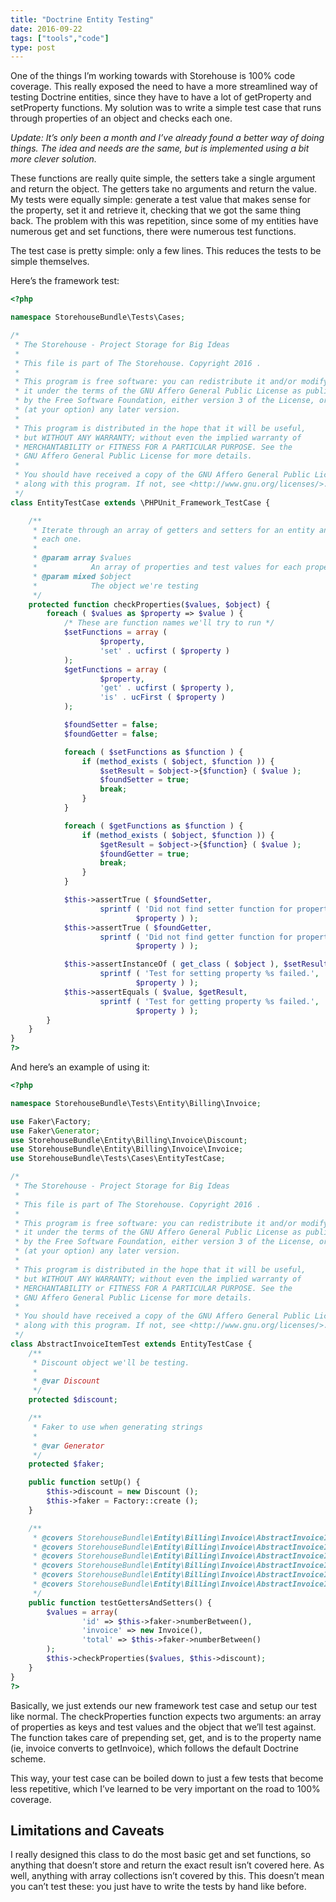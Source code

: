 ```yaml
---
title: "Doctrine Entity Testing"
date: 2016-09-22
tags: ["tools","code"]
type: post
---
```


One of the things I’m working towards with Storehouse is 100% code coverage.
This really exposed the need to have a more streamlined way of testing Doctrine
entities, since they have to have a lot of getProperty and setProperty
functions.  My solution was to write a simple test case that runs through
properties of an object and checks each one.

_Update: It’s only been a month and I’ve already found a better way of doing
things.  The idea and needs are the same, but is implemented using a bit more
clever solution._

These functions are really quite simple, the setters take a single argument and
return the object.  The getters take no arguments and return the value.  My
tests were equally simple: generate a test value that makes sense for the
property, set it and retrieve it, checking that we got the same thing back.  The
problem with this was repetition, since some of my entities have numerous get
and set functions, there were numerous test functions.

The test case is pretty simple: only a few lines.  This reduces the tests to be
simple themselves.

Here’s the framework test:

```php
<?php

namespace StorehouseBundle\Tests\Cases;

/*
 * The Storehouse - Project Storage for Big Ideas
 *
 * This file is part of The Storehouse. Copyright 2016 .
 *
 * This program is free software: you can redistribute it and/or modify
 * it under the terms of the GNU Affero General Public License as published
 * by the Free Software Foundation, either version 3 of the License, or
 * (at your option) any later version.
 *
 * This program is distributed in the hope that it will be useful,
 * but WITHOUT ANY WARRANTY; without even the implied warranty of
 * MERCHANTABILITY or FITNESS FOR A PARTICULAR PURPOSE. See the
 * GNU Affero General Public License for more details.
 *
 * You should have received a copy of the GNU Affero General Public License
 * along with this program. If not, see <http://www.gnu.org/licenses/>.
 */
class EntityTestCase extends \PHPUnit_Framework_TestCase {

    /**
     * Iterate through an array of getters and setters for an entity and check
     * each one.
     *
     * @param array $values
     *            An array of properties and test values for each property
     * @param mixed $object
     *            The object we're testing
     */
    protected function checkProperties($values, $object) {
        foreach ( $values as $property => $value ) {
            /* These are function names we'll try to run */
            $setFunctions = array (
                    $property,
                    'set' . ucfirst ( $property )
            );
            $getFunctions = array (
                    $property,
                    'get' . ucfirst ( $property ),
                    'is' . ucFirst ( $property )
            );

            $foundSetter = false;
            $foundGetter = false;

            foreach ( $setFunctions as $function ) {
                if (method_exists ( $object, $function )) {
                    $setResult = $object->{$function} ( $value );
                    $foundSetter = true;
                    break;
                }
            }

            foreach ( $getFunctions as $function ) {
                if (method_exists ( $object, $function )) {
                    $getResult = $object->{$function} ( $value );
                    $foundGetter = true;
                    break;
                }
            }

            $this->assertTrue ( $foundSetter,
                    sprintf ( 'Did not find setter function for property %s',
                            $property ) );
            $this->assertTrue ( $foundGetter,
                    sprintf ( 'Did not find getter function for property %s',
                            $property ) );

            $this->assertInstanceOf ( get_class ( $object ), $setResult,
                    sprintf ( 'Test for setting property %s failed.',
                            $property ) );
            $this->assertEquals ( $value, $getResult,
                    sprintf ( 'Test for getting property %s failed.',
                            $property ) );
        }
    }
}
?>
```

And here’s an example of using it:

```php
<?php

namespace StorehouseBundle\Tests\Entity\Billing\Invoice;

use Faker\Factory;
use Faker\Generator;
use StorehouseBundle\Entity\Billing\Invoice\Discount;
use StorehouseBundle\Entity\Billing\Invoice\Invoice;
use StorehouseBundle\Tests\Cases\EntityTestCase;

/*
 * The Storehouse - Project Storage for Big Ideas
 *
 * This file is part of The Storehouse. Copyright 2016 .
 *
 * This program is free software: you can redistribute it and/or modify
 * it under the terms of the GNU Affero General Public License as published
 * by the Free Software Foundation, either version 3 of the License, or
 * (at your option) any later version.
 *
 * This program is distributed in the hope that it will be useful,
 * but WITHOUT ANY WARRANTY; without even the implied warranty of
 * MERCHANTABILITY or FITNESS FOR A PARTICULAR PURPOSE. See the
 * GNU Affero General Public License for more details.
 *
 * You should have received a copy of the GNU Affero General Public License
 * along with this program. If not, see <http://www.gnu.org/licenses/>.
 */
class AbstractInvoiceItemTest extends EntityTestCase {
    /**
     * Discount object we'll be testing.
     *
     * @var Discount
     */
    protected $discount;

    /**
     * Faker to use when generating strings
     *
     * @var Generator
     */
    protected $faker;

    public function setUp() {
        $this->discount = new Discount ();
        $this->faker = Factory::create ();
    }

    /**
     * @covers StorehouseBundle\Entity\Billing\Invoice\AbstractInvoiceItem::setId
     * @covers StorehouseBundle\Entity\Billing\Invoice\AbstractInvoiceItem::getId
     * @covers StorehouseBundle\Entity\Billing\Invoice\AbstractInvoiceItem::setInvoice
     * @covers StorehouseBundle\Entity\Billing\Invoice\AbstractInvoiceItem::getInvoice
     * @covers StorehouseBundle\Entity\Billing\Invoice\AbstractInvoiceItem::setTotal
     * @covers StorehouseBundle\Entity\Billing\Invoice\AbstractInvoiceItem::getTotal
     */
    public function testGettersAndSetters() {
        $values = array(
                'id' => $this->faker->numberBetween(),
                'invoice' => new Invoice(),
                'total' => $this->faker->numberBetween()
        );
        $this->checkProperties($values, $this->discount);
    }
}
?>
```

Basically, we just extends our new framework test case and setup our test like
normal.  The checkProperties function expects two arguments: an array of
properties as keys and test values and the object that we’ll test against.  The
function takes care of prepending set, get, and is to the property name (ie,
invoice converts to getInvoice), which follows the default Doctrine scheme.

This way, your test case can be boiled down to just a few tests that become less
repetitive, which I’ve learned to be very important on the road to 100%
coverage.

## Limitations and Caveats

I really designed this class to do the most basic get and set functions, so
anything that doesn’t store and return the exact result isn’t covered here.  As
well, anything with array collections isn’t covered by this.  This doesn’t mean
you can’t test these: you just have to write the tests by hand like before.
